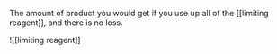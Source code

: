 The amount of product you would get if you use up all of the [[limiting reagent]], and there is no loss.

![[limiting reagent]]
